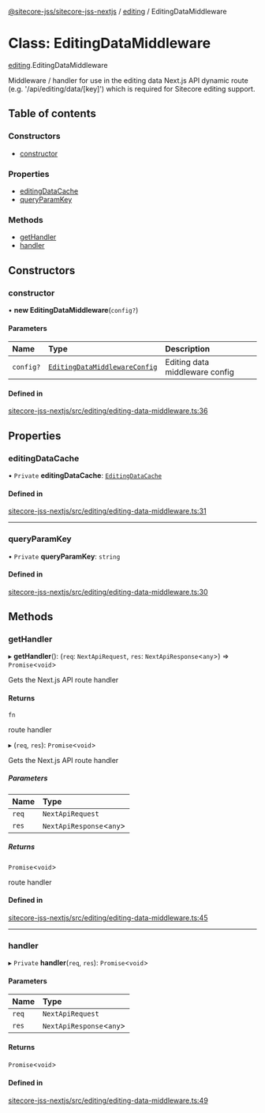 [@sitecore-jss/sitecore-jss-nextjs](../README.md) / [editing](../modules/editing.md) / EditingDataMiddleware

# Class: EditingDataMiddleware

[editing](../modules/editing.md).EditingDataMiddleware

Middleware / handler for use in the editing data Next.js API dynamic route (e.g. '/api/editing/data/[key]')
which is required for Sitecore editing support.

## Table of contents

### Constructors

- [constructor](editing.EditingDataMiddleware.md#constructor)

### Properties

- [editingDataCache](editing.EditingDataMiddleware.md#editingdatacache)
- [queryParamKey](editing.EditingDataMiddleware.md#queryparamkey)

### Methods

- [getHandler](editing.EditingDataMiddleware.md#gethandler)
- [handler](editing.EditingDataMiddleware.md#handler)

## Constructors

### constructor

• **new EditingDataMiddleware**(`config?`)

#### Parameters

| Name | Type | Description |
| :------ | :------ | :------ |
| `config?` | [`EditingDataMiddlewareConfig`](../interfaces/editing.EditingDataMiddlewareConfig.md) | Editing data middleware config |

#### Defined in

[sitecore-jss-nextjs/src/editing/editing-data-middleware.ts:36](https://github.com/Sitecore/jss/blob/f2a013461/packages/sitecore-jss-nextjs/src/editing/editing-data-middleware.ts#L36)

## Properties

### editingDataCache

• `Private` **editingDataCache**: [`EditingDataCache`](../interfaces/editing.EditingDataCache.md)

#### Defined in

[sitecore-jss-nextjs/src/editing/editing-data-middleware.ts:31](https://github.com/Sitecore/jss/blob/f2a013461/packages/sitecore-jss-nextjs/src/editing/editing-data-middleware.ts#L31)

___

### queryParamKey

• `Private` **queryParamKey**: `string`

#### Defined in

[sitecore-jss-nextjs/src/editing/editing-data-middleware.ts:30](https://github.com/Sitecore/jss/blob/f2a013461/packages/sitecore-jss-nextjs/src/editing/editing-data-middleware.ts#L30)

## Methods

### getHandler

▸ **getHandler**(): (`req`: `NextApiRequest`, `res`: `NextApiResponse`\<`any`\>) => `Promise`\<`void`\>

Gets the Next.js API route handler

#### Returns

`fn`

route handler

▸ (`req`, `res`): `Promise`\<`void`\>

Gets the Next.js API route handler

##### Parameters

| Name | Type |
| :------ | :------ |
| `req` | `NextApiRequest` |
| `res` | `NextApiResponse`\<`any`\> |

##### Returns

`Promise`\<`void`\>

route handler

#### Defined in

[sitecore-jss-nextjs/src/editing/editing-data-middleware.ts:45](https://github.com/Sitecore/jss/blob/f2a013461/packages/sitecore-jss-nextjs/src/editing/editing-data-middleware.ts#L45)

___

### handler

▸ `Private` **handler**(`req`, `res`): `Promise`\<`void`\>

#### Parameters

| Name | Type |
| :------ | :------ |
| `req` | `NextApiRequest` |
| `res` | `NextApiResponse`\<`any`\> |

#### Returns

`Promise`\<`void`\>

#### Defined in

[sitecore-jss-nextjs/src/editing/editing-data-middleware.ts:49](https://github.com/Sitecore/jss/blob/f2a013461/packages/sitecore-jss-nextjs/src/editing/editing-data-middleware.ts#L49)
